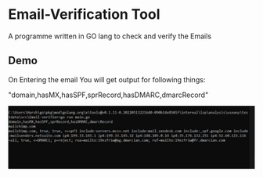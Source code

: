 
# Email-Verification Tool
A programme written in GO lang to check and verify the Emails
## Demo
On Entering the email You will get output for following things:  

"domain,hasMX,hasSPF,sprRecord,hasDMARC,dmarcRecord"

![local](https://github.com/prashant54singh/GO_Projects/blob/main/Email-verifier/Screenshot%202022-08-29%20073330.jpg?raw=true)  
